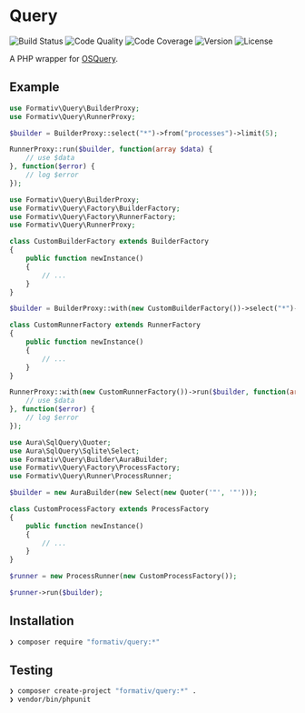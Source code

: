 # Query

![Build Status](http://img.shields.io/travis/formativ/query.svg?style=flat-square)
![Code Quality](http://img.shields.io/scrutinizer/g/formativ/query.svg?style=flat-square)
![Code Coverage](http://img.shields.io/scrutinizer/coverage/g/formativ/query.svg?style=flat-square)
![Version](http://img.shields.io/packagist/v/formativ/query.svg?style=flat-square)
![License](http://img.shields.io/packagist/l/formativ/query.svg?style=flat-square)

A PHP wrapper for [OSQuery](http://osquery.io).

## Example

```php
use Formativ\Query\BuilderProxy;
use Formativ\Query\RunnerProxy;

$builder = BuilderProxy::select("*")->from("processes")->limit(5);

RunnerProxy::run($builder, function(array $data) {
    // use $data
}, function($error) {
    // log $error
});
```

```php
use Formativ\Query\BuilderProxy;
use Formativ\Query\Factory\BuilderFactory;
use Formativ\Query\Factory\RunnerFactory;
use Formativ\Query\RunnerProxy;

class CustomBuilderFactory extends BuilderFactory
{
    public function newInstance()
    {
        // ...
    }
}

$builder = BuilderProxy::with(new CustomBuilderFactory())->select("*")->from("processes")->limit(5);

class CustomRunnerFactory extends RunnerFactory
{
    public function newInstance()
    {
        // ...
    }
}

RunnerProxy::with(new CustomRunnerFactory())->run($builder, function(array $data) {
    // use $data
}, function($error) {
    // log $error
});
```

```php
use Aura\SqlQuery\Quoter;
use Aura\SqlQuery\Sqlite\Select;
use Formativ\Query\Builder\AuraBuilder;
use Formativ\Query\Factory\ProcessFactory;
use Formativ\Query\Runner\ProcessRunner;

$builder = new AuraBuilder(new Select(new Quoter('"', '"')));

class CustomProcessFactory extends ProcessFactory
{
    public function newInstance()
    {
        // ...
    }
}

$runner = new ProcessRunner(new CustomProcessFactory());

$runner->run($builder);
```

## Installation

```sh
❯ composer require "formativ/query:*"
```

## Testing

```sh
❯ composer create-project "formativ/query:*" .
❯ vendor/bin/phpunit
```
